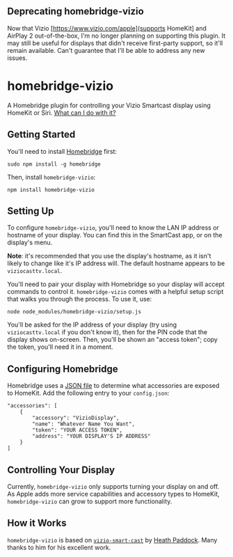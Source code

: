 ## Deprecating homebridge-vizio
Now that Vizio [https://www.vizio.com/apple](supports HomeKit] and AirPlay 2 out-of-the-box, I'm no longer planning on supporting this plugin. It may still be useful for displays that didn't receive first-party support, so it'll remain available. Can't guarantee that I'll be able to address any new issues.

# homebridge-vizio
A Homebridge plugin for controlling your Vizio Smartcast display using HomeKit or Siri. [What can I do with it?](#controlling-your-display)

## Getting Started
You'll need to install [Homebridge](https://github.com/nfarina/homebridge) first:

````
sudo npm install -g homebridge
````

Then, install `homebridge-vizio`:

````
npm install homebridge-vizio
````

## Setting Up
To configure `homebridge-vizio`, you'll need to know the LAN IP address or hostname of your display. You can find this in the SmartCast app, or on the display's menu.

**Note**: it's recommended that you use the display's hostname, as it isn't likely to change like it's IP address will. The default hostname appears to be `viziocasttv.local`.

You'll need to pair your display with Homebridge so your display will accept commands to control it. `homebridge-vizio` comes with a helpful setup script that walks you through the process. To use it, use:

````
node node_modules/homebridge-vizio/setup.js
````

You'll be asked for the IP address of your display (try using `viziocasttv.local` if you don't know it), then for the PIN code that the display shows on-screen. Then, you'll be shown an "access token"; copy the token, you'll need it in a moment.

## Configuring Homebridge
Homebridge uses a [JSON file](https://github.com/nfarina/homebridge#quick-overview) to determine what accessories are exposed to HomeKit. Add the following entry to your `config.json`:

````
"accessories": [
    {
        "accessory": "VizioDisplay",
        "name": "Whatever Name You Want",
        "token": "YOUR ACCESS TOKEN",
        "address": "YOUR DISPLAY'S IP ADDRESS"
    }
]
````

## Controlling Your Display
Currently, `homebridge-vizio` only supports turning your display on and off. As Apple adds more service capabilities and accessory types to HomeKit, `homebridge-vizio` can grow to support more functionality.

## How it Works
`homebridge-vizio` is based on [`vizio-smart-cast`](https://github.com/heathbar/vizio-smart-cast/blob/master/README.md) by [Heath Paddock](https://github.com/heathbar). Many thanks to him for his excellent work.
